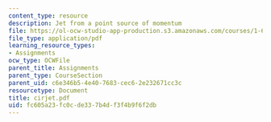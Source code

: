 ```yaml
---
content_type: resource
description: Jet from a point source of momentum
file: https://ol-ocw-studio-app-production.s3.amazonaws.com/courses/1-63-advanced-fluid-dynamics-of-the-environment-fall-2002/fc605a23fc0cde337b4df3f4b9f6f2db_cirjet.pdf
file_type: application/pdf
learning_resource_types:
- Assignments
ocw_type: OCWFile
parent_title: Assignments
parent_type: CourseSection
parent_uid: c6e346b5-4e40-7683-cec6-2e232671cc3c
resourcetype: Document
title: cirjet.pdf
uid: fc605a23-fc0c-de33-7b4d-f3f4b9f6f2db
---
```

